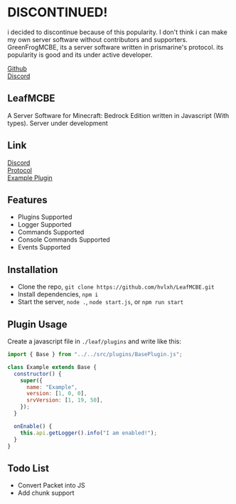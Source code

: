 # DISCONTINUED!

i decided to discontinue because of this popularity. I don't think i can make my own server software without contributors and supporters. <br>
GreenFrogMCBE, its a server software written in prismarine's protocol. its popularity is good and its under active developer.

[Github](https://github.com/andriycraft/GreenFrogMCBE)<br>
[Discord](https://discord.gg/Y7DNRKPGDA)

## LeafMCBE

A Server Software for Minecraft: Bedrock Edition written in Javascript (With types). Server under development

## Link

[Discord](https://discord.gg/MdkcEWjdEn) <br>
[Protocol](https://github.com/PrismarineJS/bedrock-protocol) <br>
[Example Plugin](https://github.com/LeafMCBE/ExamplePlugin)

## Features

- Plugins Supported
- Logger Supported
- Commands Supported
- Console Commands Supported
- Events Supported

## Installation

- Clone the repo, `git clone https://github.com/hvlxh/LeafMCBE.git`
- Install dependencies, `npm i`
- Start the server, `node .`, `node start.js`, or `npm run start`

## Plugin Usage

Create a javascript file in `./leaf/plugins` and write like this:

```js
import { Base } from "../../src/plugins/BasePlugin.js";

class Example extends Base {
  constructor() {
    super({
      name: "Example",
      version: [1, 0, 0],
      srvVersion: [1, 19, 50],
    });
  }

  onEnable() {
    this.api.getLogger().info("I am enabled!");
  }
}
```

## Todo List

- Convert Packet into JS
- Add chunk support
